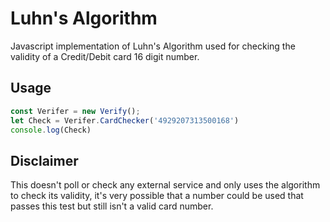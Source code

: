 # Luhn's Algorithm

Javascript implementation of Luhn's Algorithm used for checking the validity of a Credit/Debit card 16 digit number.


## Usage
```javascript
const Verifer = new Verify();
let Check = Verifer.CardChecker('4929207313500168')
console.log(Check)
```

## Disclaimer

This doesn't poll or check any external service and only uses the algorithm to check its validity, it's very possible that a number could be used that passes this test but still isn't a valid card number.